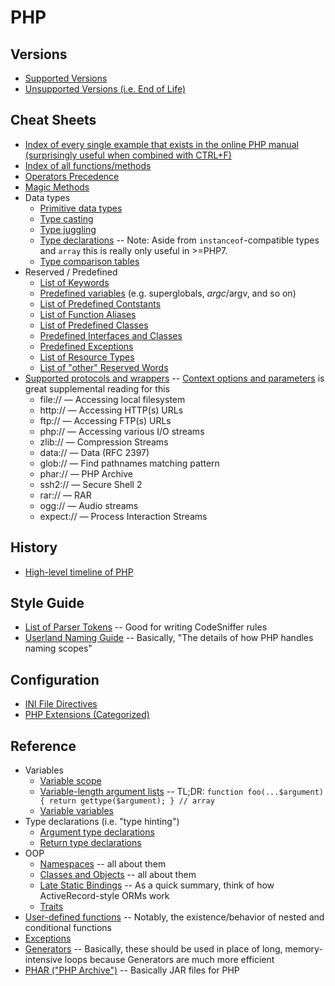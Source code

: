 # PHP
## Versions
- [Supported Versions](http://php.net/supported-versions.php)
- [Unsupported Versions (i.e. End of Life)](http://php.net/eol.php)

## Cheat Sheets
- [Index of every single example that exists in the online PHP manual (surprisingly useful when combined with CTRL+F)](http://php.net/manual/en/indexes.examples.php)
- [Index of all functions/methods](http://php.net/manual/en/indexes.functions.php)
- [Operators Precedence](http://php.net/manual/en/language.operators.precedence.php)
- [Magic Methods](http://php.net/manual/en/language.oop5.magic.php)
- Data types
	- [Primitive data types](http://php.net/manual/en/language.types.intro.php)
	- [Type casting](http://php.net/manual/en/language.types.type-juggling.php#language.types.typecasting)
	- [Type juggling](http://php.net/manual/en/language.types.type-juggling.php)
	- [Type declarations](http://php.net/manual/en/functions.arguments.php#functions.arguments.type-declaration) -- Note: Aside from `instanceof`-compatible types and `array` this is really only useful in >=PHP7.
	- [Type comparison tables](http://php.net/manual/en/types.comparisons.php)
- Reserved / Predefined
	- [List of Keywords](http://php.net/manual/en/reserved.keywords.php)
	- [Predefined variables](http://php.net/manual/en/reserved.variables.php) (e.g. superglobals, $argc/$argv, and so on)
	- [List of Predefined Contstants](http://php.net/manual/en/reserved.constants.php)
	- [List of Function Aliases](http://php.net/manual/en/aliases.php)
	- [List of Predefined Classes](http://php.net/manual/en/reserved.classes.php)
	- [Predefined Interfaces and Classes](http://php.net/manual/en/reserved.interfaces.php)
	- [Predefined Exceptions](http://php.net/manual/en/reserved.exceptions.php)
	- [List of Resource Types](http://php.net/manual/en/resource.php)
	- [List of "other" Reserved Words](http://php.net/manual/en/reserved.other-reserved-words.php)
- [Supported protocols and wrappers](http://php.net/manual/en/wrappers.php) -- [Context options and parameters](http://php.net/manual/en/context.php) is great supplemental reading for this
	- file:// — Accessing local filesystem
	- http:// — Accessing HTTP(s) URLs
	- ftp:// — Accessing FTP(s) URLs
	- php:// — Accessing various I/O streams
	- zlib:// — Compression Streams
	- data:// — Data (RFC 2397)
	- glob:// — Find pathnames matching pattern
	- phar:// — PHP Archive
	- ssh2:// — Secure Shell 2
	- rar:// — RAR
	- ogg:// — Audio streams
	- expect:// — Process Interaction Streams

## History
- [High-level timeline of PHP](http://php.net/manual/en/userlandnaming.globalnamespace.php)

## Style Guide
- [List of Parser Tokens](http://php.net/manual/en/tokens.php) -- Good for writing CodeSniffer rules
- [Userland Naming Guide](http://php.net/manual/en/userlandnaming.globalnamespace.php) -- Basically, "The details of how PHP handles naming scopes"

## Configuration
- [INI File Directives](http://php.net/manual/en/ini.php)
- [PHP Extensions (Categorized)](http://php.net/manual/en/extensions.membership.php)

## Reference
- Variables
	- [Variable scope](http://php.net/manual/en/language.variables.scope.php)
	- [Variable-length argument lists](http://php.net/manual/en/functions.arguments.php#functions.variable-arg-list) -- TL;DR: `function foo(...$argument) { return gettype($argument); } // array`
	- [Variable variables](http://php.net/manual/en/language.variables.variable.php)
- Type declarations (i.e. "type hinting")
	- [Argument type declarations](http://php.net/manual/en/functions.arguments.php#functions.arguments.type-declaration.strict)
	- [Return type declarations](http://php.net/manual/en/functions.returning-values.php#functions.returning-values.type-declaration)
- OOP
	- [Namespaces](http://php.net/manual/en/language.namespaces.php) -- all about them
	- [Classes and Objects](http://php.net/manual/en/language.oop5.php) -- all about them
	- [Late Static Bindings](http://php.net/manual/en/language.oop5.late-static-bindings.php) -- As a quick summary, think of how ActiveRecord-style ORMs work
	- [Traits](http://php.net/manual/en/language.oop5.traits.php)
- [User-defined functions](http://php.net/manual/en/functions.user-defined.php) -- Notably, the existence/behavior of nested and conditional functions
- [Exceptions](http://php.net/manual/en/language.exceptions.php)
- [Generators](http://php.net/manual/en/language.generators.php) -- Basically, these should be used in place of long, memory-intensive loops because Generators are much more efficient
- [PHAR ("PHP Archive")](http://php.net/manual/en/intro.phar.php) -- Basically JAR files for PHP
